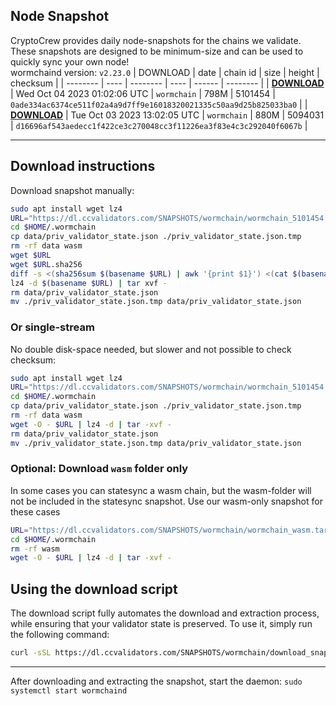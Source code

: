 ## Node Snapshot
CryptoCrew provides daily node-snapshots for the chains we validate. These snapshots are designed to be minimum-size and can be used to quickly sync your own node!  
wormchaind version: `v2.23.0`
| DOWNLOAD | date | chain id | size | height | checksum |
| -------- | ---- | -------- | ---- | ------ | -------- |
| **[DOWNLOAD](https://dl.ccvalidators.com/SNAPSHOTS/$CHAIN_NAME/wormchain_5101454.tar.lz4)** | Wed Oct 04 2023 01:02:06 UTC | `wormchain` | 798M | 5101454 | `0ade334ac6374ce511f02a4a9d7ff9e16018320021335c50aa9d25b825033ba0` |
| **[DOWNLOAD](https://dl.ccvalidators.com/SNAPSHOTS/$CHAIN_NAME/wormchain_5094031.tar.lz4)** | Tue Oct 03 2023 13:02:05 UTC | `wormchain` | 880M | 5094031 | `d16696af543aedecc1f422ce3c270048cc3f11226ea3f83e4c3c292040f6067b` |

---

## Download instructions
Download snapshot manually:
```sh
sudo apt install wget lz4
URL="https://dl.ccvalidators.com/SNAPSHOTS/wormchain/wormchain_5101454.tar.lz4"
cd $HOME/.wormchain
cp data/priv_validator_state.json ./priv_validator_state.json.tmp
rm -rf data wasm
wget $URL
wget $URL.sha256
diff -s <(sha256sum $(basename $URL) | awk '{print $1}') <(cat $(basename $URL).sha256)
lz4 -d $(basename $URL) | tar xvf -
rm data/priv_validator_state.json
mv ./priv_validator_state.json.tmp data/priv_validator_state.json
```

### Or single-stream
No double disk-space needed, but slower and not possible to check checksum:
```sh
sudo apt install wget lz4
URL="https://dl.ccvalidators.com/SNAPSHOTS/wormchain/wormchain_5101454.tar.lz4"
cd $HOME/.wormchain
cp data/priv_validator_state.json ./priv_validator_state.json.tmp
rm -rf data wasm
wget -O - $URL | lz4 -d | tar -xvf -
rm data/priv_validator_state.json
mv ./priv_validator_state.json.tmp data/priv_validator_state.json
```

### Optional: Download `wasm` folder only
In some cases you can statesync a wasm chain, but the wasm-folder will not be included in the statesync snapshot. Use our wasm-only snapshot for these cases
```sh
URL="https://dl.ccvalidators.com/SNAPSHOTS/wormchain/wormchain_wasm.tar.lz4"
cd $HOME/.wormchain
rm -rf wasm
wget -O - $URL | lz4 -d | tar -xvf -
```



## Using the download script

The download script fully automates the download and extraction process, while ensuring that your validator state is preserved. To use it, simply run the following command:
```sh
curl -sSL https://dl.ccvalidators.com/SNAPSHOTS/wormchain/download_snapshot.sh | bash
```
---

After downloading and extracting the snapshot, start the daemon: `sudo systemctl start wormchaind`

